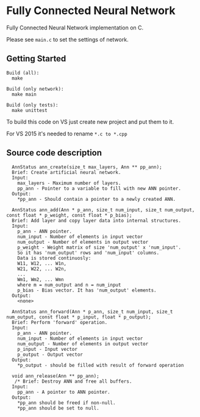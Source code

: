 # Fully Connected Neural Network

Fully Connected Neural Network implementation on C.

Please see `main.c` to set the settings of network.

## Getting Started

```
Build (all):
  make
  
Build (only network):
  make main
  
Build (only tests):
  make unittest
```

To build this code on VS just create new project and put them to it.

For VS 2015 it's needed to rename `*.c to *.cpp`

## Source code description

```
  AnnStatus ann_create(size_t max_layers, Ann ** pp_ann);
  Brief: Create artificial neural network.
  Input:
    max_layers - Maximum number of layers.
    pp_ann - Pointer to a variable to fill with new ANN pointer.
  Output:
    *pp_ann - Should contain a pointer to a newly created ANN.
  
  AnnStatus ann_add(Ann * p_ann, size_t num_input, size_t num_output, const float * p_weight, const float * p_bias);
  Brief: Add layer and copy layer data into internal structures.
  Input:
    p_ann - ANN pointer.
    num_input - Number of elements in input vector
    num_output - Number of elements in output vector
    p_weight - Weight matrix of size 'num_output' x 'num_input'.
    So it has 'num_output' rows and 'num_input' columns.
    Data is stored continuosly:
    W11, W12, ... W1n,
    W21, W22, ... W2n,
    ...
    Wm1, Wm2, ... Wmn
    where m = num_output and n = num_input
    p_bias - Bias vector. It has 'num_output' elements.
  Output:
    <none>

  AnnStatus ann_forward(Ann * p_ann, size_t num_input, size_t num_output, const float * p_input, float * p_output);
  Brief: Perform 'forward' operation.
  Input:
    p_ann - ANN pointer.
    num_input - Number of elements in input vector
    num_output - Number of elements in output vector
    p_input - Input vector
    p_output - Output vector
  Output:
    *p_output - should be filled with result of forward operation

  void ann_release(Ann ** pp_ann);
   /* Brief: Destroy ANN and free all buffers.
  Input:
    pp_ann - A pointer to ANN pointer.
  Output:
    *pp_ann should be freed if non-null.
    *pp_ann should be set to null.
```

